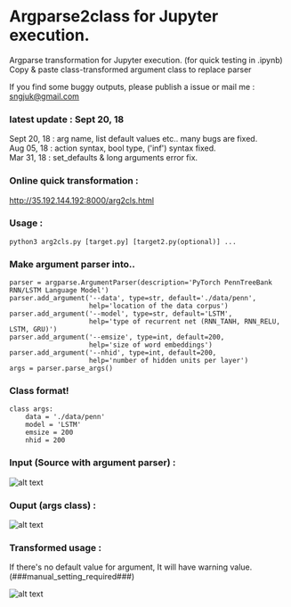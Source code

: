 # Argparse2class for Jupyter execution.

Argparse transformation for Jupyter execution. (for quick testing in .ipynb)<br />
Copy & paste class-transformed argument class to replace parser <br/>

If you find some buggy outputs, please publish a issue or mail me : <u> sngjuk@gmail.com </u>
### latest update : Sept 20, 18
Sept 20, 18 : arg name, list default values etc.. many bugs are fixed. <br>
Aug 05, 18 : action syntax, bool type, ('inf') syntax fixed.  <br>
Mar 31, 18 : set_defaults & long arguments error fix. 

### Online quick transformation :
http://35.192.144.192:8000/arg2cls.html

### Usage : 
```
python3 arg2cls.py [target.py] [target2.py(optional)] ...
```

### Make argument parser into..
```
parser = argparse.ArgumentParser(description='PyTorch PennTreeBank RNN/LSTM Language Model')
parser.add_argument('--data', type=str, default='./data/penn',
                    help='location of the data corpus')
parser.add_argument('--model', type=str, default='LSTM',
                    help='type of recurrent net (RNN_TANH, RNN_RELU, LSTM, GRU)')
parser.add_argument('--emsize', type=int, default=200,
                    help='size of word embeddings')
parser.add_argument('--nhid', type=int, default=200,
                    help='number of hidden units per layer')
args = parser.parse_args()
```
### Class format!
```
class args:
    data = './data/penn'
    model = 'LSTM'
    emsize = 200
    nhid = 200
```

### Input (Source with argument parser) :

![alt text](http://pds27.egloos.com/pds/201709/01/00/c0134200_59a941fb9501e.png)


### Ouput (args class) :

![alt text](http://thumbnail.egloos.net/600x0/http://pds25.egloos.com/pds/201709/01/00/c0134200_59a936974c78f.png)


### Transformed usage : 
If there's no default value for argument, It will have warning value. (###manual_setting_required###)

![alt text](http://pds21.egloos.com/pds/201709/01/00/c0134200_59a937f65f737.png)
